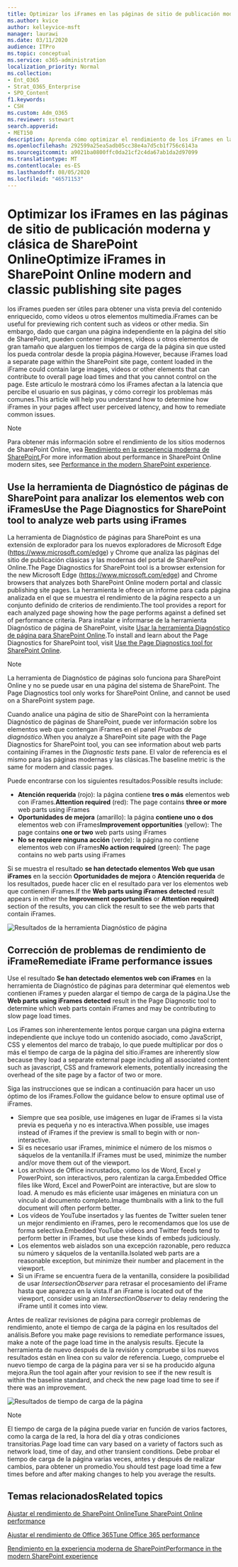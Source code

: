 ```yaml
---
title: Optimizar los iFrames en las páginas de sitio de publicación moderna y clásica de SharePoint Online
ms.author: kvice
author: kelleyvice-msft
manager: laurawi
ms.date: 03/11/2020
audience: ITPro
ms.topic: conceptual
ms.service: o365-administration
localization_priority: Normal
ms.collection:
- Ent_O365
- Strat_O365_Enterprise
- SPO_Content
f1.keywords:
- CSH
ms.custom: Adm_O365
ms.reviewer: sstewart
search.appverid:
- MET150
description: Aprenda cómo optimizar el rendimiento de los iFrames en las páginas de sitio de publicación moderna y clásica de SharePoint Online
ms.openlocfilehash: 292599a25ea5adb05cc38e4a7d5cb1f756c6143a
ms.sourcegitcommit: a9021ba0800ffc0da21cf2c4da67ab1da2d97099
ms.translationtype: MT
ms.contentlocale: es-ES
ms.lasthandoff: 08/05/2020
ms.locfileid: "46571153"
---
```

# <a name="optimize-iframes-in-sharepoint-online-modern-and-classic-publishing-site-pages"></a><span data-ttu-id="29dbc-103">Optimizar los iFrames en las páginas de sitio de publicación moderna y clásica de SharePoint Online</span><span class="sxs-lookup"><span data-stu-id="29dbc-103">Optimize iFrames in SharePoint Online modern and classic publishing site pages</span></span>

<span data-ttu-id="29dbc-104">los iFrames pueden ser útiles para obtener una vista previa del contenido enriquecido, como vídeos u otros elementos multimedia.</span><span class="sxs-lookup"><span data-stu-id="29dbc-104">iFrames can be useful for previewing rich content such as videos or other media.</span></span> <span data-ttu-id="29dbc-105">Sin embargo, dado que cargan una página independiente en la página del sitio de SharePoint, pueden contener imágenes, vídeos u otros elementos de gran tamaño que alarguen los tiempos de carga de la página sin que usted los pueda controlar desde la propia página.</span><span class="sxs-lookup"><span data-stu-id="29dbc-105">However, because iFrames load a separate page within the SharePoint site page, content loaded in the iFrame could contain large images, videos or other elements that can contribute to overall page load times and that you cannot control on the page.</span></span> <span data-ttu-id="29dbc-106">Este artículo le mostrará cómo los iFrames afectan a la latencia que percibe el usuario en sus páginas, y cómo corregir los problemas más comunes.</span><span class="sxs-lookup"><span data-stu-id="29dbc-106">This article will help you understand how to determine how iFrames in your pages affect user perceived latency, and how to remediate common issues.</span></span>

>[!NOTE]
><span data-ttu-id="29dbc-107">Para obtener más información sobre el rendimiento de los sitios modernos de SharePoint Online, vea [Rendimiento en la experiencia moderna de SharePoint.](https://docs.microsoft.com/sharepoint/modern-experience-performance)</span><span class="sxs-lookup"><span data-stu-id="29dbc-107">For more information about performance in SharePoint Online modern sites, see [Performance in the modern SharePoint experience](https://docs.microsoft.com/sharepoint/modern-experience-performance).</span></span>

## <a name="use-the-page-diagnostics-for-sharepoint-tool-to-analyze-web-parts-using-iframes"></a><span data-ttu-id="29dbc-108">Use la herramienta de Diagnóstico de páginas de SharePoint para analizar los elementos web con iFrames</span><span class="sxs-lookup"><span data-stu-id="29dbc-108">Use the Page Diagnostics for SharePoint tool to analyze web parts using iFrames</span></span>

<span data-ttu-id="29dbc-109">La herramienta de Diagnóstico de páginas para SharePoint es una extensión de explorador para los nuevos exploradores de Microsoft Edge (https://www.microsoft.com/edge) y Chrome que analiza las páginas del sitio de publicación clásicas y las modernas del portal de SharePoint Online.</span><span class="sxs-lookup"><span data-stu-id="29dbc-109">The Page Diagnostics for SharePoint tool is a browser extension for the new Microsoft Edge (https://www.microsoft.com/edge) and Chrome browsers that analyzes both SharePoint Online modern portal and classic publishing site pages.</span></span> <span data-ttu-id="29dbc-110">La herramienta le ofrece un informe para cada página analizada en el que se muestra el rendimiento de la página respecto a un conjunto definido de criterios de rendimiento.</span><span class="sxs-lookup"><span data-stu-id="29dbc-110">The tool provides a report for each analyzed page showing how the page performs against a defined set of performance criteria.</span></span> <span data-ttu-id="29dbc-111">Para instalar e informarse de la herramienta Diagnóstico de página de SharePoint, visite [Usar la herramienta Diagnóstico de página para SharePoint Online](page-diagnostics-for-spo.md).</span><span class="sxs-lookup"><span data-stu-id="29dbc-111">To install and learn about the Page Diagnostics for SharePoint tool, visit [Use the Page Diagnostics tool for SharePoint Online](page-diagnostics-for-spo.md).</span></span>

>[!NOTE]
><span data-ttu-id="29dbc-112">La herramienta de Diagnóstico de páginas solo funciona para SharePoint Online y no se puede usar en una página del sistema de SharePoint. </span><span class="sxs-lookup"><span data-stu-id="29dbc-112">The Page Diagnostics tool only works for SharePoint Online, and cannot be used on a SharePoint system page.</span></span>

<span data-ttu-id="29dbc-113">Cuando analice una página de sitio de SharePoint con la herramienta Diagnóstico de páginas de SharePoint, puede ver información sobre los elementos web que contengan iFrames en el panel _Pruebas de diagnóstico_.</span><span class="sxs-lookup"><span data-stu-id="29dbc-113">When you analyze a SharePoint site page with the Page Diagnostics for SharePoint tool, you can see information about web parts containing iFrames in the _Diagnostic tests_ pane.</span></span> <span data-ttu-id="29dbc-114">El valor de referencia es el mismo para las páginas modernas y las clásicas.</span><span class="sxs-lookup"><span data-stu-id="29dbc-114">The baseline metric is the same for modern and classic pages.</span></span>

<span data-ttu-id="29dbc-115">Puede encontrarse con los siguientes resultados:</span><span class="sxs-lookup"><span data-stu-id="29dbc-115">Possible results include:</span></span>

- <span data-ttu-id="29dbc-116">**Atención requerida** (rojo): la página contiene **tres o más** elementos web con iFrames.</span><span class="sxs-lookup"><span data-stu-id="29dbc-116">**Attention required** (red): The page contains **three or more** web parts using iFrames</span></span>
- <span data-ttu-id="29dbc-117">**Oportunidades de mejora** (amarillo): la página **contiene uno o dos** elementos web con iFrames</span><span class="sxs-lookup"><span data-stu-id="29dbc-117">**Improvement opportunities** (yellow): The page contains **one or two** web parts using iFrames</span></span>
- <span data-ttu-id="29dbc-118">**No se requiere ninguna acción** (verde): la página no contiene elementos web con iFrames</span><span class="sxs-lookup"><span data-stu-id="29dbc-118">**No action required** (green): The page contains no web parts using iFrames</span></span>

<span data-ttu-id="29dbc-119">Si se muestra el resultado **se han detectado elementos Web que usan iFrames** en la sección **Oportunidades de mejora** o **Atención requerida** de los resultados, puede hacer clic en el resultado para ver los elementos web que contienen iFrames.</span><span class="sxs-lookup"><span data-stu-id="29dbc-119">If the **Web parts using iFrames detected** result appears in either the **Improvement opportunities** or **Attention required)** section of the results, you can click the result to see the web parts that contain iFrames.</span></span>

![Resultados de la herramienta Diagnóstico de página](media/modern-portal-optimization/pagediag-iframe-yellow.png)

## <a name="remediate-iframe-performance-issues"></a><span data-ttu-id="29dbc-121">Corrección de problemas de rendimiento de iFrame</span><span class="sxs-lookup"><span data-stu-id="29dbc-121">Remediate iFrame performance issues</span></span>

<span data-ttu-id="29dbc-122">Use el resultado **Se han detectado elementos web con iFrames** en la herramienta de Diagnóstico de páginas para determinar qué elementos web contienen iFrames y pueden alargar el tiempo de carga de la página.</span><span class="sxs-lookup"><span data-stu-id="29dbc-122">Use the **Web parts using iFrames detected** result in the Page Diagnostic tool to determine which web parts contain iFrames and may be contributing to slow page load times.</span></span>

<span data-ttu-id="29dbc-123">Los iFrames son inherentemente lentos porque cargan una página externa independiente que incluye todo un contenido asociado, como JavaScript, CSS y elementos del marco de trabajo, lo que puede multiplicar por dos o más el tiempo de carga de la página del sitio.</span><span class="sxs-lookup"><span data-stu-id="29dbc-123">iFrames are inherently slow because they load a separate external page including all associated content such as javascript, CSS and framework elements, potentially increasing the overhead of the site page by a factor of two or more.</span></span>

<span data-ttu-id="29dbc-124">Siga las instrucciones que se indican a continuación para hacer un uso óptimo de los iFrames.</span><span class="sxs-lookup"><span data-stu-id="29dbc-124">Follow the guidance below to ensure optimal use of iFrames.</span></span>

- <span data-ttu-id="29dbc-125">Siempre que sea posible, use imágenes en lugar de iFrames si la vista previa es pequeña y no es interactiva.</span><span class="sxs-lookup"><span data-stu-id="29dbc-125">When possible, use images instead of iFrames if the preview is small to begin with or non-interactive.</span></span>
- <span data-ttu-id="29dbc-126">Si es necesario usar iFrames, minimice el número de los mismos o sáquelos de la ventanilla.</span><span class="sxs-lookup"><span data-stu-id="29dbc-126">If iFrames must be used, minimize the number and/or move them out of the viewport.</span></span>
- <span data-ttu-id="29dbc-127">Los archivos de Office incrustados, como los de Word, Excel y PowerPoint, son interactivos, pero ralentizan la carga.</span><span class="sxs-lookup"><span data-stu-id="29dbc-127">Embedded Office files like Word, Excel and PowerPoint are interactive, but are slow to load.</span></span> <span data-ttu-id="29dbc-128">A menudo es más eficiente usar imágenes en miniatura con un vínculo al documento completo.</span><span class="sxs-lookup"><span data-stu-id="29dbc-128">Image thumbnails with a link to the full document will often perform better.</span></span>
- <span data-ttu-id="29dbc-129">Los vídeos de YouTube insertados y las fuentes de Twitter suelen tener un mejor rendimiento en iFrames, pero le recomendamos que los use de forma selectiva.</span><span class="sxs-lookup"><span data-stu-id="29dbc-129">Embedded YouTube videos and Twitter feeds tend to perform better in iFrames, but use these kinds of embeds judiciously.</span></span>
- <span data-ttu-id="29dbc-130">Los elementos web aislados son una excepción razonable, pero reduzca su número y sáquelos de la ventanilla.</span><span class="sxs-lookup"><span data-stu-id="29dbc-130">Isolated web parts are a reasonable exception, but minimize their number and placement in the viewport.</span></span>
- <span data-ttu-id="29dbc-131">Si un iFrame se encuentra fuera de la ventanilla, considere la posibilidad de usar _IntersectionObserver_ para retrasar el procesamiento del iFrame hasta que aparezca en la vista.</span><span class="sxs-lookup"><span data-stu-id="29dbc-131">If an iFrame is located out of the viewport, consider using an _IntersectionObserver_ to delay rendering the iFrame until it comes into view.</span></span>

<span data-ttu-id="29dbc-132">Antes de realizar revisiones de página para corregir problemas de rendimiento, anote el tiempo de carga de la página en los resultados del análisis.</span><span class="sxs-lookup"><span data-stu-id="29dbc-132">Before you make page revisions to remediate performance issues, make a note of the page load time in the analysis results.</span></span> <span data-ttu-id="29dbc-133">Ejecute la herramienta de nuevo después de la revisión y compruebe si los nuevos resultados están en línea con su valor de referencia. Luego, compruebe el nuevo tiempo de carga de la página para ver si se ha producido alguna mejora.</span><span class="sxs-lookup"><span data-stu-id="29dbc-133">Run the tool again after your revision to see if the new result is within the baseline standard, and check the new page load time to see if there was an improvement.</span></span>

![Resultados de tiempo de carga de la página](media/modern-portal-optimization/pagediag-page-load-time.png)

>[!NOTE]
><span data-ttu-id="29dbc-135">El tiempo de carga de la página puede variar en función de varios factores, como la carga de la red, la hora del día y otras condiciones transitorias.</span><span class="sxs-lookup"><span data-stu-id="29dbc-135">Page load time can vary based on a variety of factors such as network load, time of day, and other transient conditions.</span></span> <span data-ttu-id="29dbc-136">Debe probar el tiempo de carga de la página varias veces, antes y después de realizar cambios, para obtener un promedio.</span><span class="sxs-lookup"><span data-stu-id="29dbc-136">You should test page load time a few times before and after making changes to help you average the results.</span></span>

## <a name="related-topics"></a><span data-ttu-id="29dbc-137">Temas relacionados</span><span class="sxs-lookup"><span data-stu-id="29dbc-137">Related topics</span></span>

[<span data-ttu-id="29dbc-138">Ajustar el rendimiento de SharePoint Online</span><span class="sxs-lookup"><span data-stu-id="29dbc-138">Tune SharePoint Online performance</span></span>](tune-sharepoint-online-performance.md)

[<span data-ttu-id="29dbc-139">Ajustar el rendimiento de Office 365</span><span class="sxs-lookup"><span data-stu-id="29dbc-139">Tune Office 365 performance</span></span>](tune-office-365-performance.md)

[<span data-ttu-id="29dbc-140">Rendimiento en la experiencia moderna de SharePoint</span><span class="sxs-lookup"><span data-stu-id="29dbc-140">Performance in the modern SharePoint experience</span></span>](https://docs.microsoft.com/sharepoint/modern-experience-performance)
